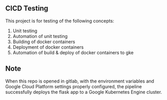 ## CICD Testing

This project is for testing of the following concepts:

1) Unit testing
2) Automation of unit testing
3) Building of docker containers
4) Deployment of docker containers
5) Automation of build & deploy of docker containers to gke

## Note

When this repo is opened in gitlab, with the environment variables and Google Cloud Platform settings properly configured, the pipeline successfully deploys the flask app to a Google Kubernetes Engine cluster.
